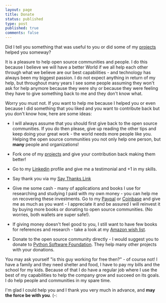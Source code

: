 ```yaml
---
layout: page
title: Donate
status: published
type: post
published: true
comments: false
---
```


Did I tell you something that was useful to you or did some of my [projects](https://github.com/tvieira) helped you someway? 

It is a pleasure to help open source communities and people. I do this because I believe we will have a better World if we all help each other through what we believe are our best capabilities - and technology has always been my biggest passion. I do not expect anything in return of my help, but throughout many years I see some people assuming they won't ask for help anymore because they were shy or because they were feeling they have to give something back to me and they don't know what.
 
Worry you must not. If you want to help me because I helped you or even because I did something that you liked and you want to contribute back but you don't know how, here are some ideas:

* I will always assume that you should first give back to the open source communities. If you do then please, give up reading the other tips and keep doing your great work - the world needs more people like you. Helping the open source communities you not only help one person, but __many__ people and organizations!

* Fork one of my [projects](https://github.com/tvieira) and give your contribution back making them better!

* Go to my [Linkedin](https://uk.linkedin.com/in/tiagovieira) profile and give me a testimonial and +1 in my skills.

* Say thank you via my [Say Thanks Link](https://saythanks.io/to/tvieira)

* Give me some cash - many of applications and books I use for researching and studying I paid with my own money - you can help me on recovering these investments. Go to my [Paypal](https://www.paypal.me/tmvieira) or [Coinbase](https://www.coinbase.com/tmvieira) and give me as much as you want - I appreciate it and be assured I will reinvest it by buying more books or donating to open source communities. (No worries, both wallets are super safe!).

* If giving money doesn't feel good to you, I still want to have few books for references and research - take a look at my [Amazon wish list](http://amzn.eu/eXHgBnK).

* Donate to the open source community directly - I would suggest you to donate to [Python Software Foundation](https://www.python.org/psf/donations/). They help many other projects with your donations.

You may ask yourself "is this guy working for free then?" - of course not! I have a family and they need shelter and food, I have to pay my bills and the school for my kids. Because of that I do have a regular job where I use the best of my capabilities to help the company grow and succeed on its goals. I do help people and communities in my spare time. 

I'm glad I could help you and I thank you very much in advance, and __may the force be with you__. (-: